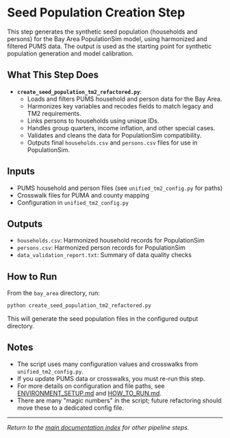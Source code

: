 # Seed Population Creation Step

This step generates the synthetic seed population (households and persons) for the Bay Area PopulationSim model, using harmonized and filtered PUMS data. The output is used as the starting point for synthetic population generation and model calibration.

## What This Step Does

- **`create_seed_population_tm2_refactored.py`**:
  - Loads and filters PUMS household and person data for the Bay Area.
  - Harmonizes key variables and recodes fields to match legacy and TM2 requirements.
  - Links persons to households using unique IDs.
  - Handles group quarters, income inflation, and other special cases.
  - Validates and cleans the data for PopulationSim compatibility.
  - Outputs final `households.csv` and `persons.csv` files for use in PopulationSim.

## Inputs

- PUMS household and person files (see `unified_tm2_config.py` for paths)
- Crosswalk files for PUMA and county mapping
- Configuration in `unified_tm2_config.py`

## Outputs

- `households.csv`: Harmonized household records for PopulationSim
- `persons.csv`: Harmonized person records for PopulationSim
- `data_validation_report.txt`: Summary of data quality checks

## How to Run

From the `bay_area` directory, run:

```sh
python create_seed_population_tm2_refactored.py
```

This will generate the seed population files in the configured output directory.

## Notes

- The script uses many configuration values and crosswalks from `unified_tm2_config.py`.
- If you update PUMS data or crosswalks, you must re-run this step.
- For more details on configuration and file paths, see [ENVIRONMENT_SETUP.md](ENVIRONMENT_SETUP.md) and [HOW_TO_RUN.md](HOW_TO_RUN.md).
- There are many "magic numbers" in the script; future refactoring should move these to a dedicated config file.

---

*Return to the [main documentation index](README.md) for other pipeline steps.*
